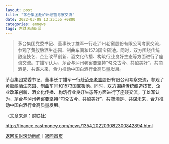 ```yaml
---
layout: post
title: "茅台集团赴泸州老窖考察交流"
date: 2022-03-08 13:25:55 +0800
categories: emnews
tags: 东财滚动新闻
---
```

> 茅台集团党委书记、董事长丁雄军一行赴泸州老窖股份有限公司考察交流，参观了黄舣酿酒生态园、制曲车间和1573国宝窖池。同时，双方围绕传统酿造技艺、企业改革创新、酒文化传播、构筑行业良好生态等方面进行了座谈交流。丁雄军认为，茅台与泸州老窖要坚持“勾兑古今、共酿美好”，共商酒是、共谋未来，合力推动中国白酒行业高质量发展。

<p>茅台集团党委书记、董事长丁雄军一行赴<span id="stock_0.000568"><a href="http://quote.eastmoney.com/unify/r/0.000568" class="keytip" data-code="0,000568">泸州老窖</a></span><span id="quote_0.000568"></span>股份有限公司考察交流，参观了黄舣酿酒生态园、制曲车间和1573国宝窖池。同时，双方围绕传统酿造技艺、企业改革创新、酒文化传播、构筑行业良好生态等方面进行了座谈交流。丁雄军认为，茅台与<span web="1" href="http://quote.eastmoney.com/unify/r/0.000568" class="em_stock_key_common" data-code="0,000568">泸州老窖</span>要坚持“勾兑古今、共酿美好”，共商酒是、共谋未来，合力推动中国白酒行业高质量发展。 </p><p class="em_media">（文章来源：财联社）</p>

<http://finance.eastmoney.com/news/1354,202203082300842894.html>

[返回东财滚动新闻](//finews.withounder.com/emnews/)｜[返回首页](//finews.withounder.com/)